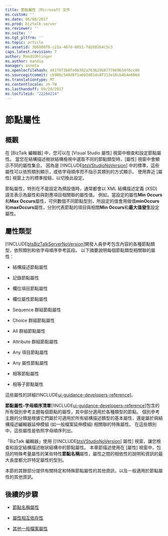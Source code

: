 ```yaml
---
title: 節點屬性 |Microsoft 文件
ms.custom: ''
ms.date: 06/08/2017
ms.prod: biztalk-server
ms.reviewer: ''
ms.suite: ''
ms.tgt_pltfrm: ''
ms.topic: article
ms.assetid: 366080f0-c21a-467d-8051-fd280264c5c3
caps.latest.revision: 7
author: MandiOhlinger
ms.author: mandia
manager: anneta
ms.openlocfilehash: d41f0f3b0fe0b302a763629b8777669b54f6cc86
ms.sourcegitcommit: cb908c540d8f1a692d01dc8f313e16cb4b4e696d
ms.translationtype: MT
ms.contentlocale: zh-TW
ms.lasthandoff: 09/20/2017
ms.locfileid: "22264214"
---
```

# <a name="node-properties"></a>節點屬性

## <a name="overview"></a>概觀
在 [BizTalk 編輯器] 中，您可以在 [Visual Studio 屬性] 視窗中檢查和設定節點屬性。 當您在結構描述樹狀結構檢視中選取不同的節點類型時，[屬性] 視窗中會顯示不同的屬性集合。 因為是 [!INCLUDE[btsVStudioNoVersion](../includes/btsvstudionoversion-md.md)] 中的標準，這些屬性可以依照類別顯示，或依字母順序而不指示其類別的方式顯示。 使用靠近 [屬性] 視窗上方的標準按鈕，以切換此設定。  
  
 節點屬性，特別在不是設定為預設值時，通常都會以 XML 結構描述定義 (XSD) 語言表示為屬性和與對應項目相關聯的屬性值。 例如，當設定的屬性**Min Occurs**和**Max Occurs**屬性，可供數個不同節點型別，所設定的值會用做值**minOccurs**和**maxOccurs**屬性，分別代表節點的項目與相關**Min Occurs**和**最大值發生**設定屬性。  

## <a name="property-types"></a>屬性類型
 [!INCLUDE[btsBizTalkServerNoVersion](../includes/btsbiztalkservernoversion-md.md)]開發人員參考包含內容的各種節點類型，依照類別和依字母順序參考區段。 以下摘要說明每個節點類型相關聯的屬性：  
  
-   結構描述節點屬性
  
-   記錄節點屬性
  
-   欄位項目節點屬性
  
-   欄位屬性節點屬性
  
-   Sequence 群組節點屬性
  
-   Choice 群組節點屬性 
  
-   All 群組節點屬性
  
-   Attribute 群組節點屬性
  
-   Any 項目節點屬性
  
-   Any 屬性節點屬性
  
-   相等節點屬性
  
-   相等子節點屬性

這些屬性的詳細[!INCLUDE[ui-guidance-developers-reference](../includes/ui-guidance-developers-reference.md)]。
  
 **節點屬性-字母順序清單**[!INCLUDE[ui-guidance-developers-reference](../includes/ui-guidance-developers-reference.md)]包含的所有個別參考主題每個節點的屬性，其中部分適用於各種類型的節點。 個別參考主題的分類是根據它們屬於可適用於所有結構描述類型的基本屬性，還是屬於與結構描述編輯器延伸模組 (如一般檔案延伸模組) 相關聯的特殊屬性。 在這些類別中，這些屬性是依照字母順序列出。  
  
 「BizTalk 編輯器」使用 [[!INCLUDE[btsVStudioNoVersion](../includes/btsvstudionoversion-md.md)] 屬性] 視窗，讓您檢查和設定結構描述樹狀結構中的節點屬性。 本章節描述使用在 [屬性] 視窗中，包括的特殊考量屬性的某些特性**節點名稱**屬性，屬性之間的相依性的說明和資訊的最大長度都允許特定屬性的型別。  
  
 本節的其餘部分提供有關特定和特殊節點屬性的其他資訊，以及一般適用於節點屬性的其他資訊。  
  
## <a name="next-steps"></a>後續的步驟
  
-   [節點名稱屬性](../core/node-name-property.md)  
  
-   [屬性相互依存性](../core/property-interdependencies.md)  
  
-   [其他一般檔案屬性](../core/additional-flat-file-properties.md)